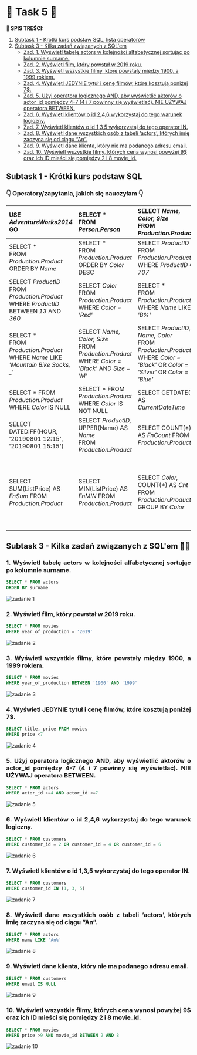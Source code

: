 # 🚀 **Task 5** 🚀

**:pushpin: SPIS TREŚCI:**
1. [Subtask 1 - Krótki kurs podstaw SQL, lista operatorów](#Subtask1)
2. [Subtask 3 - Kilka zadań związanych z SQL'em](#Subtask3)
    - [Zad. 1. Wyświetl tabelę actors w kolejności alfabetycznej sortując po kolumnie surname.](#kropka1)
    - [Zad. 2. Wyświetl film, który powstał w 2019 roku.](#kropka2)
    - [Zad. 3. Wyświetl wszystkie filmy, które powstały między 1900, a 1999 rokiem.](#kropka3)
    - [Zad. 4. Wyświetl JEDYNIE tytuł i cenę filmów, które kosztują poniżej 7$.](#kropka4)
    - [Zad. 5. Użyj operatora logicznego AND, aby wyświetlić aktorów o actor_id pomiędzy 4-7 (4 i 7 powinny się wyświetlać). NIE UŻYWAJ operatora BETWEEN.](#kropka5)
    - [Zad. 6. Wyświetl klientów o id 2,4,6 wykorzystaj do tego warunek logiczny.](#kropka6)
    - [Zad. 7. Wyświetl klientów o id 1,3,5 wykorzystaj do tego operator IN.](#kropka7)
    - [Zad. 8. Wyświetl dane wszystkich osób z tabeli ‘actors’, których imię zaczyna się od ciągu “An”.](#kropka8)
    - [Zad. 9. Wyświetl dane klienta, który nie ma podanego adresu email.](#kropka9)
    - [Zad. 10. Wyświetl wszystkie filmy, których cena wynosi powyżej 9$ oraz ich ID mieści się pomiędzy 2 i 8 movie_id.](#kropka10)


## <a name="Subtask1">Subtask 1 - Krótki kurs podstaw SQL</a>

### 👇 Operatory/zapytania, jakich się nauczyłam 👇

|USE *AdventureWorks2014*<br/>GO|SELECT * <br/>FROM *Person.Person*|SELECT *Name, Color, Size* <br/>FROM *Production.Product*|SELECT *ProductID* AS *ID* <br/>FROM *Production.Product*|
|:- |:- |:- |:- |
|SELECT * <br/>FROM *Production.Product*<br/>ORDER BY *Name*|SELECT * <br/>FROM *Production.Product*<br/>ORDER BY *Color* DESC|SELECT *ProductID* <br/>FROM *Production.Product* <br/>WHERE *ProductID = 707*|SELECT *ProductID, Name, Color* <br/>FROM *Production.Product*<br/>WHERE *ProductID* > *100*|
|SELECT *ProductID* <br/>FROM *Production.Product*<br/>WHERE *ProductID* BETWEEN *13* AND *360*|SELECT *Color* <br/>FROM *Production.Product*<br/>WHERE *Color = 'Red'*|SELECT * <br/>FROM *Production.Product*<br/>WHERE *Name* LIKE *'B%'*|SELECT * <br/>FROM *Production.Product*<br/>WHERE *Name* LIKE *'%Bike%'*|
|SELECT * <br/>FROM *Production.Product*<br/>WHERE *Name* LIKE *'Mountain Bike Socks, _'*|SELECT *Name, Color, Size* <br/>FROM *Production.Product*<br/>WHERE *Color = 'Black'* AND *Size = 'M'*|SELECT *ProductID, Name, Color* <br/>FROM *Production.Product*<br/>WHERE *Color = 'Black'* OR *Color = 'Silver'* OR *Color = 'Blue'*|SELECT * <br/>FROM *Production.Product* <br/>WHERE *Name* LIKE *'%Bike%'* AND *Color = 'White'*|
|SELECT * FROM *Production.Product*<br/>WHERE *Color* IS NULL|SELECT * FROM *Production.Product*<br/>WHERE *Color* IS NOT NULL|SELECT GETDATE() AS *CurrentDateTime*|SELECT DATEDIFF(MONTH, '20190801', '20201201')|
SELECT DATEDIFF(HOUR, '20190801 12:15', '20190801 15:15')|SELECT *ProductID,* UPPER(Name) AS *Name*<br/>FROM *Production.Product*|SELECT COUNT(*) AS *FnCount* FROM *Production.Product*|SELECT *ProductID, Name, Color* AS *Kolor,* <br/>DATEDIFF(DAY, SellStartDate, GETDATE())<br/>FROM *Production.Product*|
|SELECT SUM(ListPrice) AS *FnSum* FROM *Production.Product*|SELECT MIN(ListPrice) AS *FnMIN* FROM *Production.Product*|SELECT *Color,* COUNT(*) AS *Cnt*<br/>FROM *Production.Product*<br/>GROUP BY *Color*|SELECT *ProductID, p.Name, ps.Name, p.ProductSubcategoryID, ps.ProductSubcategoryID*<br/>FROM *Production.Product* AS *p*<br/>JOIN *Production.ProductSubcategory* AS *ps* ON *p.ProductSubcategoryID = ps.ProductSubcategoryID*|


##  <a name="Subtask3">Subtask 3 - Kilka zadań związanych z SQL'em 👩‍💻 </a>
### <a name="kropka1"><p align="justify">1. Wyświetl tabelę actors w kolejności alfabetycznej sortując po kolumnie surname.</p></a>

```sql
SELECT * FROM actors
ORDER BY surname
```

![zadanie 1](https://user-images.githubusercontent.com/122294284/218320541-a5f2d476-46e7-4afd-933a-92a171581fe0.png)


### <a name="kropka2"><p align="justify">2. Wyświetl film, który powstał w 2019 roku.</p></a>

```sql
SELECT * FROM movies
WHERE year_of_production = '2019'
```

![zadanie 2](https://user-images.githubusercontent.com/122294284/218320785-2ea7f22d-35ff-4764-8fa0-8bbde0992fc4.png)


### <a name="kropka3"><p align="justify">3. Wyświetl wszystkie filmy, które powstały między 1900, a 1999 rokiem.</p></a>

```sql
SELECT * FROM movies
WHERE year_of_production BETWEEN '1900' AND '1999'
```

![zadanie 3](https://user-images.githubusercontent.com/122294284/218321022-40aa15de-554f-4734-8153-f86be6b8f01e.png)


### <a name="kropka4"><p align="justify">4. Wyświetl JEDYNIE tytuł i cenę filmów, które kosztują poniżej 7$.</p></a>

```sql
SELECT title, price FROM movies
WHERE price <7
```

![zadanie 4](https://user-images.githubusercontent.com/122294284/218321234-845bb2a8-944d-471f-a6b8-e1afc4357ad8.png)


### <a name="kropka5"><p align="justify">5. Użyj operatora logicznego AND, aby wyświetlić aktorów o actor_id pomiędzy 4-7 (4 i 7 powinny się wyświetlać). NIE UŻYWAJ operatora BETWEEN.</p></a>

```sql
SELECT * FROM actors
WHERE actor_id >=4 AND actor_id <=7
```

![zadanie 5](https://user-images.githubusercontent.com/122294284/218321483-db6e822f-c533-41db-956f-bb18e04d3a03.png)


### <a name="kropka6"><p align="justify">6. Wyświetl klientów o id 2,4,6 wykorzystaj do tego warunek logiczny.</p></a>

```sql
SELECT * FROM customers
WHERE customer_id = 2 OR customer_id = 4 OR customer_id = 6
```

![zadanie 6](https://user-images.githubusercontent.com/122294284/218322384-475bb109-ca9c-43eb-af24-0c73630dc52c.png)


### <a name="kropka7"><p align="justify">7. Wyświetl klientów o id 1,3,5 wykorzystaj do tego operator IN.</p></a>

```sql
SELECT * FROM customers
WHERE customer_id IN (1, 3, 5)
```

![zadanie 7](https://user-images.githubusercontent.com/122294284/218322577-9e4203a4-6aca-4da6-86ac-80ddb32f58b0.png)


### <a name="kropka8"><p align="justify">8. Wyświetl dane wszystkich osób z tabeli ‘actors’, których imię zaczyna się od ciągu “An”.</p></a>

```sql
SELECT * FROM actors
WHERE name LIKE 'An%'
```

![zadanie 8](https://user-images.githubusercontent.com/122294284/218322887-30f5ea34-a6c4-41d8-8312-dfcab7ac3db6.png)

### <a name="kropka9"><p align="justify">9. Wyświetl dane klienta, który nie ma podanego adresu email.</p></a>

```sql
SELECT * FROM customers
WHERE email IS NULL
```

![zadanie 9](https://user-images.githubusercontent.com/122294284/218323052-49ee9aa7-0f8f-4d2d-a85c-9c0b71bba102.png)

### <a name="kropka10"><p align="justify">10. Wyświetl wszystkie filmy, których cena wynosi powyżej 9$ oraz ich ID mieści się pomiędzy 2 i 8 movie_id.</p></a>

```sql
SELECT * FROM movies
WHERE price >9 AND movie_id BETWEEN 2 AND 8
```

![zadanie 10](https://user-images.githubusercontent.com/122294284/218323337-d21a4f44-d731-4194-8e60-1e6ec6bf329c.png)






